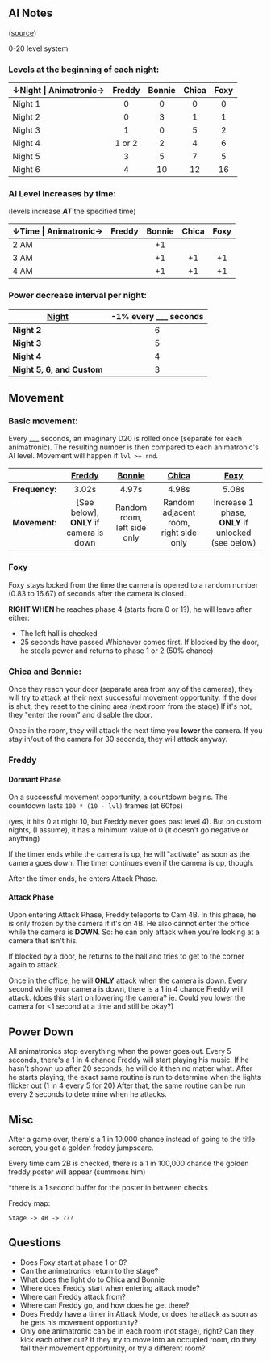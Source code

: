 ## AI Notes ##

([source][1])

0-20 level system

### Levels at the beginning of each night:

| ↓Night &#124; Animatronic→ | Freddy | Bonnie | Chica | Foxy |
|----------------------------|:------:|:------:|:-----:|:----:|
| Night 1                    |    0   |    0   |   0   |   0  |
| Night 2                    |    0   |    3   |   1   |   1  |
| Night 3                    |    1   |    0   |   5   |   2  |
| Night 4                    | 1 or 2 |    2   |   4   |   6  |
| Night 5                    |    3   |    5   |   7   |   5  |
| Night 6                    |    4   |   10   |   12  |  16  |

### AI Level Increases by time:

(levels increase ***AT*** the specified time)

| ↓Time &#124; Animatronic→ | Freddy | Bonnie | Chica | Foxy |
|---------------------------|:------:|:------:|:-----:|:----:|
| 2 AM                      |        |   +1   |       |      |
| 3 AM                      |        |   +1   |   +1  |  +1  |
| 4 AM                      |        |   +1   |   +1  |  +1  |

### Power decrease interval per night:

| <ins>Night</ins>           | -1% every ___ seconds |
|----------------------------|:---------------------:|
| **Night 2**                |           6           |
| **Night 3**                |           5           |
| **Night 4**                |           4           |
| **Night 5, 6, and Custom** |           3           |

## Movement
### Basic movement:

Every ___ seconds, an imaginary D20 is rolled once (separate for each animatronic). The resulting number is then
compared to each animatronic's AI level. Movement will happen if `lvl >= rnd`.

|                 |            <ins>**Freddy**</ins>            |      <ins>**Bonnie**</ins>      |            <ins>**Chica**</ins>           |                   <ins>**Foxy**</ins>                  |
|-----------------|:-------------------------------------------:|:-------------------------------:|:-----------------------------------------:|:------------------------------------------------------:|
| **Frequency:**  |                     3.02s                   |              4.97s              |                   4.98s                   |                          5.08s                         |
| **Movement:**   | [See below],<br/>**ONLY** if camera is down | Random room,<br/>left side only | Random adjacent room,<br/>right side only | Increase 1 phase,<br/>**ONLY** if unlocked (see below) |

### Foxy

Foxy stays locked from the time the camera is opened to a random number (0.83 to 16.67) of seconds after the camera is
closed.

**RIGHT WHEN** he reaches phase 4 (starts from 0 or 1?), he will leave after either:

* The left hall is checked
* 25 seconds have passed Whichever comes first. If blocked by the door, he steals power and returns to phase 1 or 2 (50%
  chance)

### Chica and Bonnie:

Once they reach your door (separate area from any of the cameras), they will try to attack at their next successful
movement opportunity. If the door is shut, they reset to the dining area (next room from the stage)
If it's not, they "enter the room" and disable the door.

Once in the room, they will attack the next time you **lower** the camera. If you stay in/out of the camera for 30
seconds, they will attack anyway.

### Freddy

#### Dormant Phase

On a successful movement opportunity, a countdown begins. The countdown lasts `100 * (10 - lvl)` frames (at 60fps)

(yes, it hits 0 at night 10, but Freddy never goes past level 4). But on custom nights, (I assume), it has a minimum
value of 0 (it doesn't go negative or anything)

If the timer ends while the camera is up, he will "activate" as soon as the camera goes down. The timer continues even
if the camera is up, though.

After the timer ends, he enters Attack Phase.

#### Attack Phase

Upon entering Attack Phase, Freddy teleports to Cam 4B. In this phase, he is only frozen by the camera if it's on 4B. He
also cannot enter the office while the camera is **DOWN**. So: he can only attack when you're looking at a camera that
isn't his.

If blocked by a door, he returns to the hall and tries to get to the corner again to attack.

Once in the office, he will **ONLY** attack when the camera is down. Every second while your camera is down, there is a
1 in 4 chance Freddy will attack.
(does this start on lowering the camera? ie. Could you lower the camera for <1 second at a time and still be okay?)

## Power Down

All animatronics stop everything when the power goes out. Every 5 seconds, there's a 1 in 4 chance Freddy will start
playing his music. If he hasn't shown up after 20 seconds, he will do it then no matter what. After he starts playing,
the exact same routine is run to determine when the lights flicker out (1 in 4 every 5 for 20)
After that, the same routine can be run every 2 seconds to determine when he attacks.

## Misc

After a game over, there's a 1 in 10,000 chance instead of going to the title screen, you get a golden freddy jumpscare.

Every time cam 2B is checked, there is a 1 in 100,000 chance the golden freddy poster will appear (summons him)

*there is a 1 second buffer for the poster in between checks

Freddy map:

`Stage -> 4B -> ???`

## Questions

* Does Foxy start at phase 1 or 0?
* Can the animatronics return to the stage?
* What does the light do to Chica and Bonnie
* Where does Freddy start when entering attack mode?
* Where can Freddy attack from?
* Where can Freddy go, and how does he get there?
* Does Freddy have a timer in Attack Mode, or does he attack as soon as he gets his movement opportunity?
* Only one animatronic can be in each room (not stage), right? Can they kick each other out? If they try to move into an
  occupied room, do they fail their movement opportunity, or try a different room?

[1]: https://youtu.be/ujg0Y5IziiY